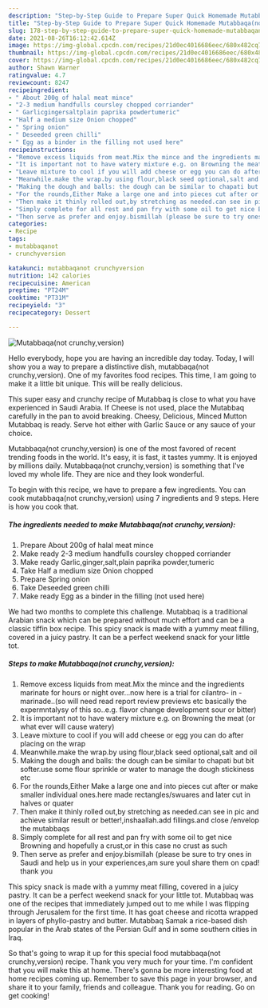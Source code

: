```yaml
---
description: "Step-by-Step Guide to Prepare Super Quick Homemade Mutabbaqa(not crunchy,version)"
title: "Step-by-Step Guide to Prepare Super Quick Homemade Mutabbaqa(not crunchy,version)"
slug: 178-step-by-step-guide-to-prepare-super-quick-homemade-mutabbaqanot-crunchy-version
date: 2021-08-26T16:12:42.614Z
image: https://img-global.cpcdn.com/recipes/21d0ec4016686eec/680x482cq70/mutabbaqanot-crunchyversion-recipe-main-photo.jpg
thumbnail: https://img-global.cpcdn.com/recipes/21d0ec4016686eec/680x482cq70/mutabbaqanot-crunchyversion-recipe-main-photo.jpg
cover: https://img-global.cpcdn.com/recipes/21d0ec4016686eec/680x482cq70/mutabbaqanot-crunchyversion-recipe-main-photo.jpg
author: Shawn Warner
ratingvalue: 4.7
reviewcount: 8247
recipeingredient:
- " About 200g of halal meat mince"
- "2-3 medium handfulls coursley chopped corriander"
- " Garlicgingersaltplain paprika powdertumeric"
- "Half a medium size Onion chopped"
- " Spring onion"
- " Deseeded green chilli"
- " Egg as a binder in the filling not used here"
recipeinstructions:
- "Remove excess liquids from meat.Mix the mince and the ingredients marinate for hours or night over...now here is a trial for cilantro- in -marinade..(so will need read report review previews etc basically the expermntalysy of this so..e.g. flavor change development sour or bitter)"
- "It is important not to have watery mixture e.g. on Browning the meat (or what ever will cause watery)"
- "Leave mixture to cool if you will add cheese or egg you can do after placing on the wrap"
- "Meanwhile.make the wrap.by using flour,black seed optional,salt and oil"
- "Making the dough and balls: the dough can be similar to chapati but bit softer.use some flour sprinkle or water to manage the dough stickiness etc"
- "For the rounds,Either Make a large one and into pieces cut after or make smaller individual ones.here made rectangles/swuares and later cut in halves or quater"
- "Then make it thinly rolled out,by stretching as needed.can see in pic and achieve similar result or better!,inshaallah.add fillings.and close /envelop the mutabbaqs"
- "Simply complete for all rest and pan fry with some oil to get nice Browning and hopefully a crust,or in this case no crust as such"
- "Then serve as prefer and enjoy.bismillah (please be sure to try ones in Saudi and help us in your experiences,am sure youl share them on cpad! thank you"
categories:
- Recipe
tags:
- mutabbaqanot
- crunchyversion

katakunci: mutabbaqanot crunchyversion 
nutrition: 142 calories
recipecuisine: American
preptime: "PT24M"
cooktime: "PT31M"
recipeyield: "3"
recipecategory: Dessert

---
```



![Mutabbaqa(not crunchy,version)](https://img-global.cpcdn.com/recipes/21d0ec4016686eec/680x482cq70/mutabbaqanot-crunchyversion-recipe-main-photo.jpg)

Hello everybody, hope you are having an incredible day today. Today, I will show you a way to prepare a distinctive dish, mutabbaqa(not crunchy,version). One of my favorites food recipes. This time, I am going to make it a little bit unique. This will be really delicious.

This super easy and crunchy recipe of Mutabbaq is close to what you have experienced in Saudi Arabia. If Cheese is not used, place the Mutabbaq carefully in the pan to avoid breaking. Cheesy, Delicious, Minced Mutton Mutabbaq is ready. Serve hot either with Garlic Sauce or any sauce of your choice.

Mutabbaqa(not crunchy,version) is one of the most favored of recent trending foods in the world. It's easy, it is fast, it tastes yummy. It is enjoyed by millions daily. Mutabbaqa(not crunchy,version) is something that I've loved my whole life. They are nice and they look wonderful.


To begin with this recipe, we have to prepare a few ingredients. You can cook mutabbaqa(not crunchy,version) using 7 ingredients and 9 steps. Here is how you cook that.

<!--inarticleads1-->

##### The ingredients needed to make Mutabbaqa(not crunchy,version):

1. Prepare  About 200g of halal meat mince
1. Make ready 2-3 medium handfulls coursley chopped corriander
1. Make ready  Garlic,ginger,salt,plain paprika powder,tumeric
1. Take Half a medium size Onion chopped
1. Prepare  Spring onion
1. Take  Deseeded green chilli
1. Make ready  Egg as a binder in the filling (not used here)


We had two months to complete this challenge. Mutabbaq is a traditional Arabian snack which can be prepared without much effort and can be a classic tiffin box recipe. This spicy snack is made with a yummy meat filling, covered in a juicy pastry. It can be a perfect weekend snack for your little tot. 

<!--inarticleads2-->

##### Steps to make Mutabbaqa(not crunchy,version):

1. Remove excess liquids from meat.Mix the mince and the ingredients marinate for hours or night over...now here is a trial for cilantro- in -marinade..(so will need read report review previews etc basically the expermntalysy of this so..e.g. flavor change development sour or bitter)
1. It is important not to have watery mixture e.g. on Browning the meat (or what ever will cause watery)
1. Leave mixture to cool if you will add cheese or egg you can do after placing on the wrap
1. Meanwhile.make the wrap.by using flour,black seed optional,salt and oil
1. Making the dough and balls: the dough can be similar to chapati but bit softer.use some flour sprinkle or water to manage the dough stickiness etc
1. For the rounds,Either Make a large one and into pieces cut after or make smaller individual ones.here made rectangles/swuares and later cut in halves or quater
1. Then make it thinly rolled out,by stretching as needed.can see in pic and achieve similar result or better!,inshaallah.add fillings.and close /envelop the mutabbaqs
1. Simply complete for all rest and pan fry with some oil to get nice Browning and hopefully a crust,or in this case no crust as such
1. Then serve as prefer and enjoy.bismillah (please be sure to try ones in Saudi and help us in your experiences,am sure youl share them on cpad! thank you


This spicy snack is made with a yummy meat filling, covered in a juicy pastry. It can be a perfect weekend snack for your little tot. Mutabbaq was one of the recipes that immediately jumped out to me while I was flipping through Jerusalem for the first time. It has goat cheese and ricotta wrapped in layers of phyllo-pastry and butter. Mutabbaq Samak a rice-based dish popular in the Arab states of the Persian Gulf and in some southern cities in Iraq. 

So that's going to wrap it up for this special food mutabbaqa(not crunchy,version) recipe. Thank you very much for your time. I'm confident that you will make this at home. There's gonna be more interesting food at home recipes coming up. Remember to save this page in your browser, and share it to your family, friends and colleague. Thank you for reading. Go on get cooking!
